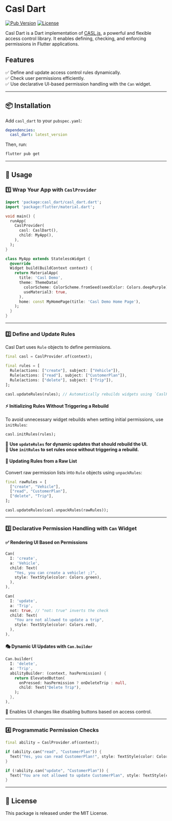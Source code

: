 # Casl Dart

[![Pub Version](https://img.shields.io/pub/v/casl_dart)](https://pub.dev/packages/casl_dart)
[![License](https://img.shields.io/badge/license-MIT-blue.svg)](LICENSE)

Casl Dart is a Dart implementation of [CASL.js](https://casl.js.org/), a powerful and flexible access control library. It enables defining, checking, and enforcing permissions in Flutter applications.

## Features

✅ Define and update access control rules dynamically.  
✅ Check user permissions efficiently.  
✅ Use declarative UI-based permission handling with the `Can` widget.

---

## 📦 Installation

Add `casl_dart` to your `pubspec.yaml`:

```yaml
dependencies:
  casl_dart: latest_version
```

Then, run:

```sh
flutter pub get
```

---

## 🚀 Usage

### 1️⃣ Wrap Your App with `CaslProvider`

```dart
import 'package:casl_dart/casl_dart.dart';
import 'package:flutter/material.dart';

void main() {
  runApp(
    CaslProvider(
      casl: CaslDart(),
      child: MyApp(),
    ),
  );
}

class MyApp extends StatelessWidget {
  @override
  Widget build(BuildContext context) {
    return MaterialApp(
      title: 'Casl Demo',
      theme: ThemeData(
        colorScheme: ColorScheme.fromSeed(seedColor: Colors.deepPurple),
        useMaterial3: true,
      ),
      home: const MyHomePage(title: 'Casl Demo Home Page'),
    );
  }
}
```

---

### 2️⃣ Define and Update Rules

Casl Dart uses `Rule` objects to define permissions.

```dart
final casl = CaslProvider.of(context);

final rules = [
  Rule(actions: ["create"], subject: ["Vehicle"]),
  Rule(actions: ["read"], subject: ["CustomerPlan"]),
  Rule(actions: ["delete"], subject: ["Trip"]),
];

casl.updateRules(rules); // Automatically rebuilds widgets using `CaslProvider.of(context)`.
```

#### ⚡ Initializing Rules Without Triggering a Rebuild

To avoid unnecessary widget rebuilds when setting initial permissions, use `initRules`:

```dart
casl.initRules(rules);
```

🔹 **Use `updateRules` for dynamic updates that should rebuild the UI.**  
🔹 **Use `initRules` to set rules once without triggering a rebuild.**

#### 🔄 Updating Rules from a Raw List

Convert raw permission lists into `Rule` objects using `unpackRules`:

```dart
final rawRules = [
  ["create", "Vehicle"],
  ["read", "CustomerPlan"],
  ["delete", "Trip"],
];

casl.updateRules(casl.unpackRules(rawRules));
```

---

### 3️⃣ Declarative Permission Handling with `Can` Widget

#### ✅ Rendering UI Based on Permissions

```dart
Can(
  I: 'create',
  a: 'Vehicle',
  child: Text(
    "Yes, you can create a vehicle! ;)",
    style: TextStyle(color: Colors.green),
  ),
),

Can(
  I: 'update',
  a: 'Trip',
  not: true, // "not: true" inverts the check
  child: Text(
    "You are not allowed to update a trip",
    style: TextStyle(color: Colors.red),
  ),
),
```

#### 🎭 Dynamic UI Updates with `Can.builder`

```dart
Can.builder(
  I: 'delete',
  a: 'Trip',
  abilityBuilder: (context, hasPermission) {
    return ElevatedButton(
      onPressed: hasPermission ? onDeleteTrip : null,
      child: Text("Delete Trip"),
    );
  },
),
```

🔹 Enables UI changes like disabling buttons based on access control.

---

### 4️⃣ Programmatic Permission Checks

```dart
final ability = CaslProvider.of(context);

if (ability.can("read", "CustomerPlan")) {
  Text("Yes, you can read CustomerPlan!", style: TextStyle(color: Colors.green));
}

if (!ability.can("update", "CustomerPlan")) {
  Text("You are not allowed to update CustomerPlan", style: TextStyle(color: Colors.red));
}
```

---

## 📜 License

This package is released under the MIT License.


